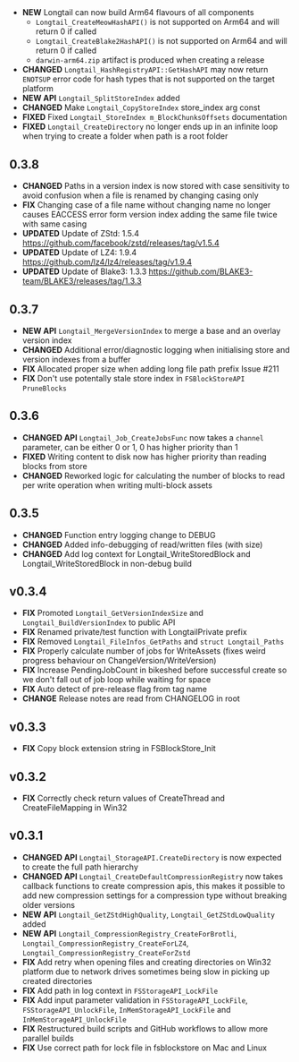##
- **NEW** Longtail can now build Arm64 flavours of all components
  - `Longtail_CreateMeowHashAPI()` is not supported on Arm64 and will return 0 if called
  - `Longtail_CreateBlake2HashAPI()` is not supported on Arm64 and will return 0 if called
  - `darwin-arm64.zip` artifact is produced when creating a release
- **CHANGED** `Longtail_HashRegistryAPI::GetHashAPI` may now return `ENOTSUP` error code for hash types that is not supported on the target platform
- **NEW API** `Longtail_SplitStoreIndex` added
- **CHANGED** Make `Longtail_CopyStoreIndex` store_index arg const
- **FIXED** Fixed `Longtail_StoreIndex m_BlockChunksOffsets` documentation
- **FIXED** `Longtail_CreateDirectory` no longer ends up in an infinite loop when trying to create a folder when path is a root folder

## 0.3.8
- **CHANGED** Paths in a version index is now stored with case sensitivity to avoid confusion when a file is renamed by changing casing only
- **FIX** Changing case of a file name without changing name no longer causes EACCESS error form version index adding the same file twice with same casing
- **UPDATED** Update of ZStd: 1.5.4 https://github.com/facebook/zstd/releases/tag/v1.5.4
- **UPDATED** Update of LZ4: 1.9.4 https://github.com/lz4/lz4/releases/tag/v1.9.4
- **UPDATED** Update of Blake3: 1.3.3 https://github.com/BLAKE3-team/BLAKE3/releases/tag/1.3.3

## 0.3.7
- **NEW API** `Longtail_MergeVersionIndex` to merge a base and an overlay version index
- **CHANGED** Additional error/diagnostic logging when initialising store and version indexes from a buffer
- **FIX** Allocated proper size when adding long file path prefix Issue #211
- **FIX** Don't use potentally stale store index in `FSBlockStoreAPI` `PruneBlocks`

## 0.3.6
- **CHANGED API** `Longtail_Job_CreateJobsFunc` now takes a `channel` parameter, can be either 0 or 1, 0 has higher priority than 1
- **FIXED** Writing content to disk now has higher priority than reading blocks from store
- **CHANGED** Reworked logic for calculating the number of blocks to read per write operation when writing multi-block assets

## 0.3.5
- **CHANGED** Function entry logging change to DEBUG
- **CHANGED** Added info-debugging of read/written files (with size)
- **CHANGED** Add log context for Longtail_WriteStoredBlock and Longtail_WriteStoredBlock in non-debug build

## v0.3.4
- **FIX** Promoted `Longtail_GetVersionIndexSize` and `Longtail_BuildVersionIndex` to public API
- **FIX** Renamed private/test function with LongtailPrivate prefix
- **FIX** Removed `Longtail_FileInfos_GetPaths` and `struct Longtail_Paths`
- **FIX** Properly calculate number of jobs for WriteAssets (fixes weird progress behaviour on ChangeVersion/WriteVersion)
- **FIX** Increase PendingJobCount in bikeshed before successful create so we don't fall out of job loop while waiting for space
- **FIX** Auto detect of pre-release flag from tag name
- **CHANGE** Release notes are read from CHANGELOG in root

## v0.3.3
- **FIX** Copy block extension string in FSBlockStore_Init

## v0.3.2
- **FIX** Correctly check return values of CreateThread and CreateFileMapping in Win32

## v0.3.1
- **CHANGED API** `Longtail_StorageAPI.CreateDirectory` is now expected to create the full path hierarchy
- **CHANGED API** `Longtail_CreateDefaultCompressionRegistry` now takes callback functions to create compression apis, this makes it possible to add new compression settings for a compression type without breaking older versions
- **NEW API** `Longtail_GetZStdHighQuality`, `Longtail_GetZStdLowQuality` added
- **NEW API** `Longtail_CompressionRegistry_CreateForBrotli`, `Longtail_CompressionRegistry_CreateForLZ4`, `Longtail_CompressionRegistry_CreateForZstd`
- **FIX** Add retry when opening files and creating directories on Win32 platform due to network drives sometimes being slow in picking up created directories
- **FIX** Add path in log context in `FSStorageAPI_LockFile`
- **FIX** Add input parameter validation in `FSStorageAPI_LockFile`, `FSStorageAPI_UnlockFile`, `InMemStorageAPI_LockFile` and `InMemStorageAPI_UnlockFile`
- **FIX** Restructured build scripts and GitHub workflows to allow more parallel builds
- **FIX** Use correct path for lock file in fsblockstore on Mac and Linux

